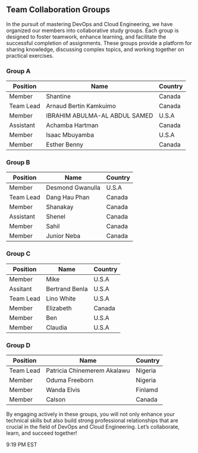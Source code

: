 ## Team Collaboration Groups

In the pursuit of mastering DevOps and Cloud Engineering, we have organized our members into collaborative study groups. 
Each group is designed to foster teamwork, enhance learning, and facilitate the successful completion of assignments. 
These groups provide a platform for sharing knowledge, discussing complex topics, and working together on practical exercises.

### Group A

| Position      | Name                               | Country     |
|---------------|------------------------------------|-------------|
| Member        | Shantine                           | Canada      |
|Team Lead      | Arnaud Bertin Kamkuimo             | Canada      |
| Member        | IBRAHIM ABULMA-AL ABDUL SAMED      | U.S.A       |
| Assistant     | Achamba Hartman                    | Canada      |
| Member        | Isaac Mbuyamba                     | U.S.A       |
| Member        | Esther Benny                       | Canada      |

### Group B

| Position      | Name                               | Country     |
|---------------|------------------------------------|-------------|
| Member        | Desmond Gwanulla                   | U.S.A       |
| Team Lead     | Dang Hau Phan                      | Canada      |
| Member        | Shanakay                           | Canada      |
| Assistant     | Shenel                             | Canada      |
| Member        | Sahil                              | Canada      |
| Member        | Junior Neba                        | Canada      |

### Group C

| Position      | Name                               | Country     |
|---------------|------------------------------------|-------------|
| Member        | Mike                               | U.S.A       |
| Assitant      | Bertrand Benla                     | U.S.A       |
| Team Lead     | Lino White                         | U.S.A       |
| Member        | Elizabeth                          | Canada      |
| Member        | Ben                                | U.S.A       |
| Member        | Claudia                            | U.S.A       |

### Group D

| Position      | Name                               | Country     |
|---------------|------------------------------------|-------------|
| Team Lead     | Patricia Chinemerem Akalawu        | Nigeria     |
| Member        | Oduma Freeborn                     | Nigeria     |
| Member        | Wanda Elvis                        | Finlamd     |
| Member        | Calson                             | Canada      |



By engaging actively in these groups, you will not only enhance your technical skills but also build strong professional relationships that are 
crucial in the field of DevOps and Cloud Engineering. Let’s collaborate, learn, and succeed together!




9:19 PM EST 
